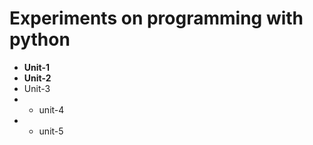  # Experiments on programming with python
 * **Unit-1**
 * **Unit-2**
  * Unit-3
 * * unit-4
 * * unit-5
 
 
